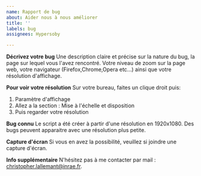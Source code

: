 ```yaml
---
name: Rapport de bug
about: Aider nous à nous améliorer
title: ''
labels: bug
assignees: Hypersoby

---
```


**Décrivez votre bug**
Une description claire et précise sur la nature du bug, la page sur lequel vous l'avez rencontré. Votre niveau de zoom sur la page web, votre navigateur (Firefox,Chrome,Opera etc...) ainsi que votre résolution d'affichage.

**Pour voir votre résolution**
Sur votre bureau, faites un clique droit puis:
1. Paramètre d'affichage
2. Allez a la section : Mise à l'échelle et disposition
3. Puis regarder votre résolution

**Bug connu**
Le script a été créer à partir d'une résolution en 1920x1080. Des bugs peuvent apparaitre avec une résolution plus petite.

**Capture d'écran**
Si vous en avez la possibilité, veuillez si joindre une capture d'écran.

**Info supplémentaire**
N'hésitez pas à me contacter par mail : christopher.lallemant@inrae.fr.
